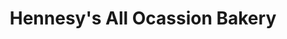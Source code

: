 ---
title: "Hennesy's All Ocassion Bakery"
url: /calgary/hennesys-all-ocassion-bakery/
shop: bakery
---